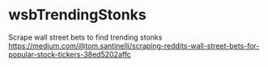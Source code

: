 # wsbTrendingStonks
Scrape wall street bets to find trending stonks
https://medium.com/@tom.santinelli/scraping-reddits-wall-street-bets-for-popular-stock-tickers-38ed5202affc
